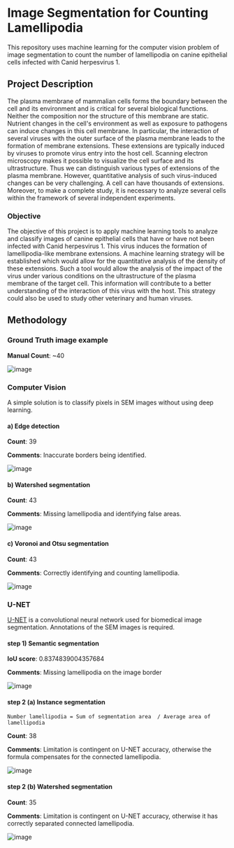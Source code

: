 # Image Segmentation for Counting Lamellipodia
This repository uses machine learning for the computer vision problem of image segmentation to count the number of lamellipodia on canine epithelial cells infected with Canid herpesvirus 1. 

## Project Description
The plasma membrane of mammalian cells forms the boundary between the cell and its environment and is critical for several biological functions. Neither the composition nor the structure of this membrane are static. Nutrient changes in the cell's environment as well as exposure to pathogens can induce changes in this cell membrane. In particular, the interaction of several viruses with the outer surface of the plasma membrane leads to the formation of membrane extensions. These extensions are typically induced by viruses to promote virus entry into the host cell. Scanning electron microscopy makes it possible to visualize the cell surface and its ultrastructure. Thus we can distinguish various types of extensions of the plasma membrane. However, quantitative analysis of such virus-induced changes can be very challenging. A cell can have thousands of extensions. Moreover, to make a complete study, it is necessary to analyze several cells within the framework of several independent experiments. 

### Objective
The objective of this project is to apply machine learning tools to analyze and classify images of canine epithelial cells that have or have not been infected with Canid herpesvirus 1. This virus induces the formation of lamellipodia-like membrane extensions. A machine learning strategy will be established which would allow for the quantitative analysis of the density of these extensions. Such a tool would allow the analysis of the impact of the virus under various conditions on the ultrastructure of the plasma membrane of the target cell. This information will contribute to a better understanding of the interaction of this virus with the host. This strategy could also be used to study other veterinary and human viruses.

## Methodology

### Ground Truth image example
**Manual Count**: ~40

![image](https://github.com/lhui2001/machine-learning-sem/assets/96440609/d5ec4672-2610-4a69-b677-c90ede616ff2)

### Computer Vision
A simple solution is to classify pixels in SEM images without using deep learning. 

#### a) Edge detection
**Count**: 39

**Comments**: Inaccurate borders being identified.

![image](https://github.com/lucy-mhui/machine-learning-sem/assets/96440609/0530cf71-5e3c-4736-a63b-8f619ee1be32)

#### b) Watershed segmentation
**Count**: 43

**Comments**: Missing lamellipodia and identifying false areas.

![image](https://github.com/lhui2001/machine-learning-sem/assets/96440609/230722a1-f0db-46d1-8300-d65db4419054)

#### c) Voronoi and Otsu segmentation 
**Count**: 43

**Comments**: Correctly identifying and counting lamellipodia.

![image](https://github.com/lucy-mhui/machine-learning-sem/assets/96440609/e249e5ae-73d9-446f-a55d-622876ec80f3)

### U-NET
[U-NET](https://arxiv.org/abs/1505.04597v1) is a convolutional neural network used for biomedical image segmentation. Annotations of the SEM images is required. 

#### step 1) Semantic segmentation
**IoU score**: 0.8374839004357684

**Comments**: Missing lamellipodia on the image border

![image](https://github.com/lhui2001/machine-learning-sem/assets/96440609/3f7ac103-d685-46f0-8b00-1dbd274f78f5)

#### step 2 (a) Instance segmentation
`Number lamellipodia = Sum of segmentation area  / Average area of lamellipodia`

**Count**: 38

**Comments**: Limitation is contingent on U-NET accuracy, otherwise the formula compensates for the connected lamellipodia.

![image](https://github.com/lhui2001/machine-learning-sem/assets/96440609/570cadc9-001c-4345-a6f8-897877d0c4f7)


#### step 2 (b) Watershed segmentation
**Count**: 35

**Comments**: Limitation is contingent on U-NET accuracy, otherwise it has correctly separated connected lamellipodia.

![image](https://github.com/lhui2001/machine-learning-sem/assets/96440609/9a9ae812-96de-41ed-bc0c-aec91fb63c73)
